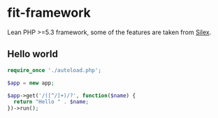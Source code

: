 fit-framework
=============

Lean PHP >=5.3 framework, some of the features are taken from [Silex][1].

## Hello world
```php
require_once './autoload.php';

$app = new app;

$app->get('/([^/]+)/?', function($name) {
  return "Hello " . $name;
})->run();
```

[1]: http://silex.sensiolabs.org/

